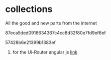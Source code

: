 # collections


All the good and new parts from the internet


87eca5ded0916634367c4cc8d32f80e7fd9ef6ef

57428b6e21399b1383ef

1. for the Ui-Router angular js [link](http://plnkr.co/edit/CeqnIvmJVMHH7Q3GWutq?p=preview)
